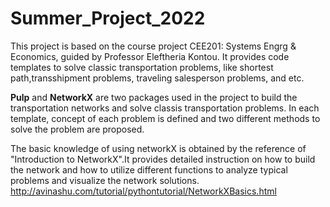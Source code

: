 # Summer_Project_2022
This project is based on the course project CEE201: Systems Engrg &amp; Economics, guided by Professor Eleftheria Kontou. It provides code templates to solve classic transportation problems, like shortest path,transshipment problems, traveling salesperson problems, and etc. 

**Pulp** and **NetworkX** are two packages used in the project to build the transportation networks and solve classis transportation problems. 
In each template, concept of each problem is defined and two different methods to solve the problem are proposed.

The basic knowledge of using networkX is obtained by the reference of "Introduction to NetworkX".It provides detailed instruction on how to build the network and how to utilize different functions to analyze typical problems and visualize the network solutions. http://avinashu.com/tutorial/pythontutorial/NetworkXBasics.html
